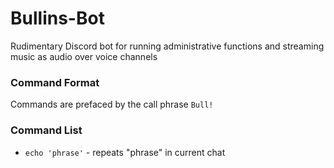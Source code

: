 # Bullins-Bot
Rudimentary Discord bot for running administrative functions and streaming music as audio over voice channels

### Command Format

Commands are prefaced by the call phrase `Bull!`

### Command List

* `echo 'phrase'` - repeats "phrase" in current chat
